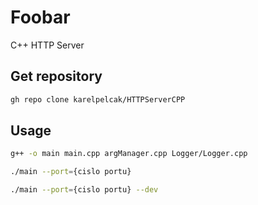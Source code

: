 # Foobar

C++ HTTP Server

## Get repository

```bash
gh repo clone karelpelcak/HTTPServerCPP
```

## Usage

```bash
g++ -o main main.cpp argManager.cpp Logger/Logger.cpp
```
```bash
./main --port={cislo portu}
```
```bash
./main --port={cislo portu} --dev
```
